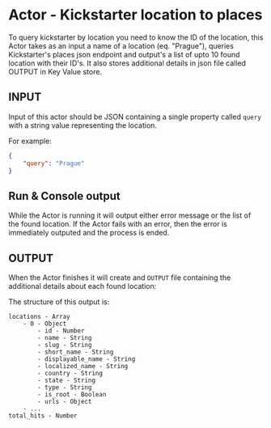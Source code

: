 # Actor - Kickstarter location to places

To query kickstarter by location you need to know the ID of the location, this Actor takes
as an input a name of a location (eq. "Prague"), queries Kickstarter's places json endpoint and
output's a list of upto 10 found location with their ID's. It also stores additional details
in json file called OUTPUT in Key Value store.

## INPUT

Input of this actor should be JSON containing a single property called `query` with a string value
representing the location.

For example:
```json
{
    "query": "Prague"
}
```

## Run & Console output
While the Actor is running it will output either error message or the list of the found location.
If the Actor fails with an error, then the error is immediately outputed and the process is ended.

## OUTPUT

When the Actor finishes it will create and `OUTPUT` file containing the additional details about each found location:

The structure of this output is:
```
locations - Array
    - 0 - Object
        - id - Number
        - name - String
        - slug - String
        - short_name - String
        - displayable_name - String
        - localized_name - String
        - country - String
        - state - String
        - type - String
        - is_root - Boolean
        - urls - Object
    - ...
total_hits - Number
```
